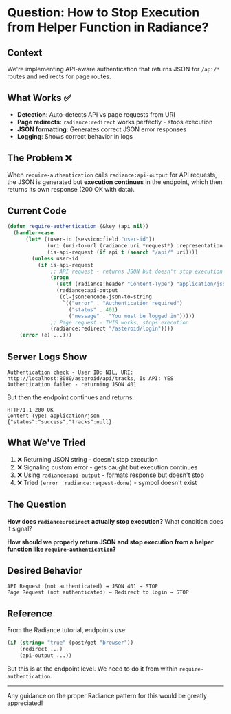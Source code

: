 # Question: How to Stop Execution from Helper Function in Radiance?

## Context
We're implementing API-aware authentication that returns JSON for `/api/*` routes and redirects for page routes.

## What Works ✅
- **Detection**: Auto-detects API vs page requests from URI
- **Page redirects**: `radiance:redirect` works perfectly - stops execution
- **JSON formatting**: Generates correct JSON error responses
- **Logging**: Shows correct behavior in logs

## The Problem ❌
When `require-authentication` calls `radiance:api-output` for API requests, the JSON is generated but **execution continues** in the endpoint, which then returns its own response (200 OK with data).

## Current Code
```lisp
(defun require-authentication (&key (api nil))
  (handler-case
      (let* ((user-id (session:field "user-id"))
             (uri (uri-to-url (radiance:uri *request*) :representation :external))
             (is-api-request (if api t (search "/api/" uri))))
        (unless user-id
          (if is-api-request
              ;; API request - returns JSON but doesn't stop execution
              (progn
                (setf (radiance:header "Content-Type") "application/json")
                (radiance:api-output
                 (cl-json:encode-json-to-string
                  `(("error" . "Authentication required")
                    ("status" . 401)
                    ("message" . "You must be logged in")))))
              ;; Page request - THIS works, stops execution
              (radiance:redirect "/asteroid/login"))))
    (error (e) ...)))
```

## Server Logs Show
```
Authentication check - User ID: NIL, URI: http://localhost:8080/asteroid/api/tracks, Is API: YES
Authentication failed - returning JSON 401
```

But then the endpoint continues and returns:
```
HTTP/1.1 200 OK
Content-Type: application/json
{"status":"success","tracks":null}
```

## What We've Tried
1. ❌ Returning JSON string - doesn't stop execution
2. ❌ Signaling custom error - gets caught but execution continues
3. ❌ Using `radiance:api-output` - formats response but doesn't stop
4. ❌ Tried `(error 'radiance:request-done)` - symbol doesn't exist

## The Question
**How does `radiance:redirect` actually stop execution?** What condition does it signal?

**How should we properly return JSON and stop execution from a helper function like `require-authentication`?**

## Desired Behavior
```
API Request (not authenticated) → JSON 401 → STOP
Page Request (not authenticated) → Redirect to login → STOP
```

## Reference
From the Radiance tutorial, endpoints use:
```lisp
(if (string= "true" (post/get "browser"))
    (redirect ...)
    (api-output ...))
```

But this is at the endpoint level. We need to do it from within `require-authentication`.

---

Any guidance on the proper Radiance pattern for this would be greatly appreciated!
